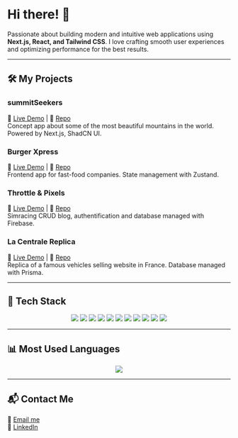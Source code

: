 # Hi there! 👋

Passionate about building modern and intuitive web applications using **Next.js, React, and Tailwind CSS**. I love crafting smooth user experiences and optimizing performance for the best results.

---

## 🛠️ My Projects

### **summitSeekers**

🔗 [Live Demo](https://mountains-next-js-git-preview-kd-web-designs-projects.vercel.app/) | 📂 [Repo](https://github.com/KD-Web-Design/mountains-nextJS)  
Concept app about some of the most beautiful mountains in the world. Powered by Next.js, ShadCN UI.

### **Burger Xpress**

🔗 [Live Demo](https://burger-xpress.netlify.app/) | 📂 [Repo](https://github.com/KD-Web-Design/burger-xpress)  
Frontend app for fast-food companies. State management with Zustand.

### **Throttle & Pixels**

🔗 [Live Demo](https://throttle-and-pixels.netlify.app/) | 📂 [Repo](https://github.com/KD-Web-Design/throttle-and-pixels)  
Simracing CRUD blog, authentification and database managed with Firebase.

### **La Centrale Replica**

🔗 [Live Demo](https://lacentrale-replica.netlify.app/) | 📂 [Repo](https://github.com/KD-Web-Design/lacentrale-nextjs)  
Replica of a famous vehicles selling website in France. Database managed with Prisma.

---

## 🚀 Tech Stack

<p align="center">
  <img src="https://img.shields.io/badge/HTML5-E34F26?style=for-the-badge&logo=html5&logoColor=white" />
  <img src="https://img.shields.io/badge/CSS3-1572B6?style=for-the-badge&logo=css3&logoColor=white" />
  <img src="https://img.shields.io/badge/JavaScript-F7DF1E?style=for-the-badge&logo=javascript&logoColor=black" />
  <img src="https://img.shields.io/badge/TypeScript-3178C6?style=for-the-badge&logo=typescript&logoColor=white" />
  <img src="https://img.shields.io/badge/React-61DAFB?style=for-the-badge&logo=react&logoColor=black" />
  <img src="https://img.shields.io/badge/Next.js-000000?style=for-the-badge&logo=next.js&logoColor=white" />
  <img src="https://img.shields.io/badge/Tailwind_CSS-38B2AC?style=for-the-badge&logo=tailwind-css&logoColor=white" />
  <img src="https://img.shields.io/badge/Node.js-339933?style=for-the-badge&logo=node.js&logoColor=white" />
  <img src="https://img.shields.io/badge/Firebase-FFCA28?style=for-the-badge&logo=firebase&logoColor=black" />
  <img src="https://img.shields.io/badge/PostgreSQL-336791?style=for-the-badge&logo=postgresql&logoColor=white" />
  <img src="https://img.shields.io/badge/Netlify-00C7B7?style=for-the-badge&logo=netlify&logoColor=white" />
</p>

---

## 📊 Most Used Languages

<p align="center">
  <img src="https://github-readme-stats.vercel.app/api/top-langs/?username=KD-Web-Design&layout=compact&theme=radical" />
</p>

---

## 📬 Contact Me

📧 [Email me](mailto:contact.kd.webdesign@gmail.com)  
💼 [LinkedIn](https://www.linkedin.com/in/killiam-d-64b496315/)
